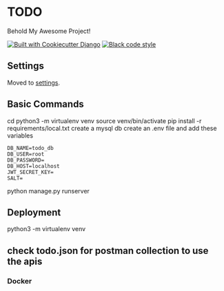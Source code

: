 # TODO

Behold My Awesome Project!

[![Built with Cookiecutter Django](https://img.shields.io/badge/built%20with-Cookiecutter%20Django-ff69b4.svg?logo=cookiecutter)](https://github.com/cookiecutter/cookiecutter-django/)
[![Black code style](https://img.shields.io/badge/code%20style-black-000000.svg)](https://github.com/ambv/black)

## Settings

Moved to [settings](http://cookiecutter-django.readthedocs.io/en/latest/settings.html).

## Basic Commands
cd <path-to-folder>
python3 -m virtualenv venv
source venv/bin/activate
pip install -r requirements/local.txt
create a mysql db
 create an .env file and add these variables
```
DB_NAME=todo_db
DB_USER=root
DB_PASSWORD=
DB_HOST=localhost
JWT_SECRET_KEY=
SALT=
```
python manage.py runserver

## Deployment
python3 -m virtualenv venv

## check todo.json for postman collection to use the apis
### Docker

